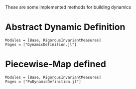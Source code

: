 These are some implemented methods for building dynamics

# Abstract Dynamic Definition

```@autodocs
Modules = [Base, RigorousInvariantMeasures]
Pages = ["DynamicDefinition.jl"]
```

# Piecewise-Map defined

```@autodocs
Modules = [Base, RigorousInvariantMeasures]
Pages = ["PwDynamicDefinition.jl"]
```

